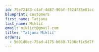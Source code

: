 ```yaml
---
id: 75e72183-c4af-4d87-90bf-f524f35e01cc
blueprint: customers
first_name: Tatjana
last_name: Miklič
email: miklict@gmail.com
title: 'Tatjana Miklič'
orders:
  - 5d01d0ec-75ad-4175-b688-7286cf1c5d7f
---
```

